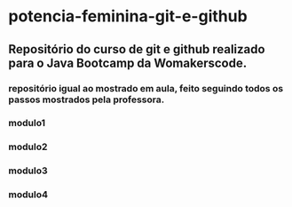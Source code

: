 # potencia-feminina-git-e-github

## Repositório do curso de git e github realizado para o Java Bootcamp da Womakerscode.

### repositório igual ao mostrado em aula, feito seguindo todos os passos mostrados pela professora.


### modulo1
### modulo2
### modulo3
### modulo4